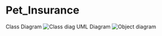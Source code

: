 # Pet_Insurance

Class Diagram
![Class diag](https://user-images.githubusercontent.com/114788763/206942038-4225449f-7955-4efc-a040-e17d4d86fc0d.jpeg)
UML Diagram
![Object diagram](https://user-images.githubusercontent.com/114788763/206942340-44cb4b07-5b03-4018-a3a2-a359767385ce.jpeg)
